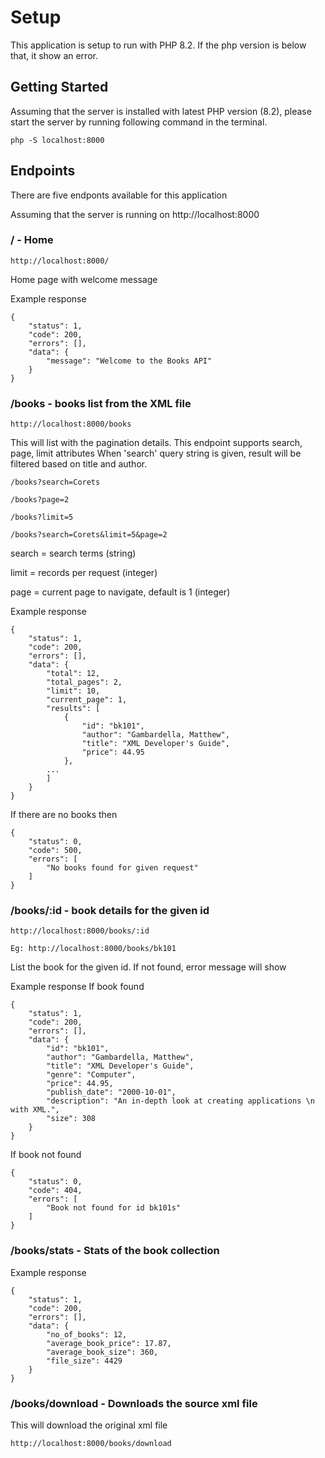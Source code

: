 # Setup
This application is setup to run with PHP 8.2. If the php version is below that, it show an error.

## Getting Started

Assuming that the server is installed with latest PHP version (8.2), please start the server by running following command in the terminal.

```
php -S localhost:8000
```

## Endpoints

There are five endponts available for this application

Assuming that the server is running on http://localhost:8000

### / - Home
```
http://localhost:8000/
```
Home page with welcome message

Example response 
```
{
    "status": 1,
    "code": 200,
    "errors": [],
    "data": {
        "message": "Welcome to the Books API"
    }
}
```

### /books - books list from the XML file
```
http://localhost:8000/books
```
This will list with the pagination details. This endpoint supports search, page, limit attributes
When 'search' query string is given, result will be filtered based on title and author.

```
/books?search=Corets
```

```
/books?page=2
```

```
/books?limit=5
```

```
/books?search=Corets&limit=5&page=2
```

search = search terms (string)

limit = records per request (integer)

page = current page to navigate, default is 1 (integer)

Example response 
```
{
    "status": 1,
    "code": 200,
    "errors": [],
    "data": {
        "total": 12,
        "total_pages": 2,
        "limit": 10,
        "current_page": 1,
        "results": [
            {
                "id": "bk101",
                "author": "Gambardella, Matthew",
                "title": "XML Developer's Guide",
                "price": 44.95
            },
        ...
        ]
    }
}
```
If there are no books then
```
{
    "status": 0,
    "code": 500,
    "errors": [
        "No books found for given request"
    ]
}
```

### /books/:id - book details for the given id
```
http://localhost:8000/books/:id 
```
```
Eg: http://localhost:8000/books/bk101
```

List the book for the given id. If not found, error message will show 

Example response 
If book found
```
{
    "status": 1,
    "code": 200,
    "errors": [],
    "data": {
        "id": "bk101",
        "author": "Gambardella, Matthew",
        "title": "XML Developer's Guide",
        "genre": "Computer",
        "price": 44.95,
        "publish_date": "2000-10-01",
        "description": "An in-depth look at creating applications \n      with XML.",
        "size": 308
    }
}
```

If book not found
```
{
    "status": 0,
    "code": 404,
    "errors": [
        "Book not found for id bk101s"
    ]
}
```

### /books/stats - Stats of the book collection
Example response 
```
{
    "status": 1,
    "code": 200,
    "errors": [],
    "data": {
        "no_of_books": 12,
        "average_book_price": 17.87,
        "average_book_size": 360,
        "file_size": 4429
    }
}
```

### /books/download - Downloads the source xml file
This will download the original xml file

```
http://localhost:8000/books/download
```